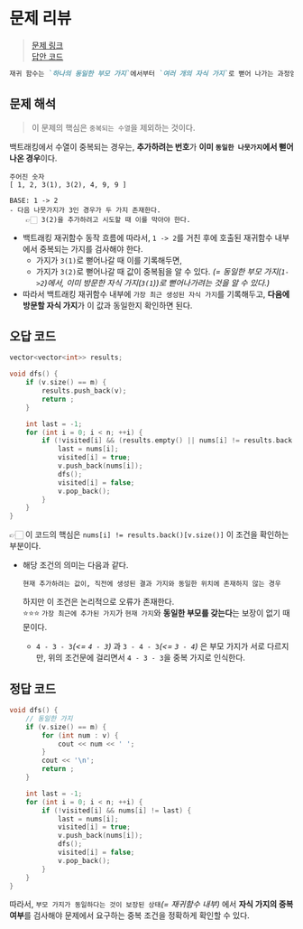 # 문제 리뷰

> [문제 링크](https://www.acmicpc.net/problem/15663)  
> [답안 코드](https://github.com/minSsan/algorithm/blob/main/baekjoon/%EB%B0%B1%ED%8A%B8%EB%9E%98%ED%82%B9/15663-2.cpp)

```markdown
재귀 함수는 `하나의 동일한 부모 가지`에서부터 `여러 개의 자식 가지`로 뻗어 나가는 과정임을 이해한다.
```

## 문제 해석

> 이 문제의 핵심은 `중복되는 수열`을 제외하는 것이다.

백트래킹에서 수열이 중복되는 경우는, **추가하려는 번호**가 **이미 `동일한 나뭇가지`에서 뻗어나온 경우**이다.

```
주어진 숫자
[ 1, 2, 3(1), 3(2), 4, 9, 9 ]

BASE: 1 -> 2
- 다음 나뭇가지가 3인 경우가 두 가지 존재한다.
    👉🏻 3(2)을 추가하려고 시도할 때 이를 막아야 한다.
```

- 백트래킹 재귀함수 동작 흐름에 따라서, `1 -> 2`를 거친 후에 호출된 재귀함수 내부에서 중복되는 가지를 검사해야 한다.
  - 가지가 `3(1)`로 뻗어나갈 때 이를 기록해두면,
  - 가지가 `3(2)`로 뻗어나갈 때 값이 중복됨을 알 수 있다. _(= 동일한 부모 가지(`1->2`)에서, 이미 방문한 자식 가지(`3(1`))로 뻗어나가려는 것을 알 수 있다.)_
- 따라서 백트래킹 재귀함수 내부에 `가장 최근 생성된 자식 가지`를 기록해두고, **다음에 방문할 자식 가지**가 이 값과 동일한지 확인하면 된다.

## 오답 코드

```cpp
vector<vector<int>> results;

void dfs() {
    if (v.size() == m) {
        results.push_back(v);
        return ;
    }

    int last = -1;
    for (int i = 0; i < n; ++i) {
        if (!visited[i] && (results.empty() || nums[i] != results.back()[v.size()])) {
            last = nums[i];
            visited[i] = true;
            v.push_back(nums[i]);
            dfs();
            visited[i] = false;
            v.pop_back();
        }
    }
}
```

👉🏻 이 코드의 핵심은 `nums[i] != results.back()[v.size()]` 이 조건을 확인하는 부분이다.

- 해당 조건의 의미는 다음과 같다.

  ```
  현재 추가하려는 값이, 직전에 생성된 결과 가지와 동일한 위치에 존재하지 않는 경우
  ```

  하지만 이 조건은 논리적으로 오류가 존재한다.  
  ⭐️⭐️⭐️ `가장 최근에 추가된 가지`가 `현재 가지`와 **동일한 부모를 갖는다**는 보장이 없기 때문이다.

  - `4 - 3 - 3`_(<= `4 - 3`)_ 과 `3 - 4 - 3`_(<= `3 - 4`)_ 은 부모 가지가 서로 다르지만, 위의 조건문에 걸리면서 `4 - 3 - 3`을 중복 가지로 인식한다.

## 정답 코드

```cpp
void dfs() {
    // 동일한 가지
    if (v.size() == m) {
        for (int num : v) {
            cout << num << ' ';
        }
        cout << '\n';
        return ;
    }

    int last = -1;
    for (int i = 0; i < n; ++i) {
        if (!visited[i] && nums[i] != last) {
            last = nums[i];
            visited[i] = true;
            v.push_back(nums[i]);
            dfs();
            visited[i] = false;
            v.pop_back();
        }
    }
}
```

따라서, `부모 가지가 동일하다는 것이 보장된 상태`_(= 재귀함수 내부)_ 에서 **자식 가지의 중복 여부**를 검사해야 문제에서 요구하는 중복 조건을 정확하게 확인할 수 있다.
